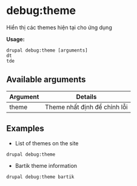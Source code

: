 # debug:theme
Hiển thị các themes hiện tại cho ứng dụng

**Usage:**
```
drupal debug:theme [arguments]
dt
tde
```

## Available arguments
Argument | Details
---------|-------------
theme | Theme nhất định để chỉnh lỗi

## Examples
* List of themes on the site
```
drupal debug:theme
```
* Bartik theme information
```
drupal debug:theme bartik
```
